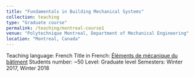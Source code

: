 ```yaml
---
title: "Fundamentals in Building Mechanical Systems"
collection: teaching
type: "Graduate course"
permalink: /teaching/montreal-course1
venue: "Polytechnique Montreal, Department of Mechanical Engineering"
location: "Montreal, Canada"
---
```


Teaching language: French
Title in French: [Éléments de mécanique du bâtiment](https://www.polymtl.ca/etudes/cours/elements-de-mecanique-du-batiment)
Students number: ~50
Level: Graduate level
Semesters: Winter 2017, Winter 2018

